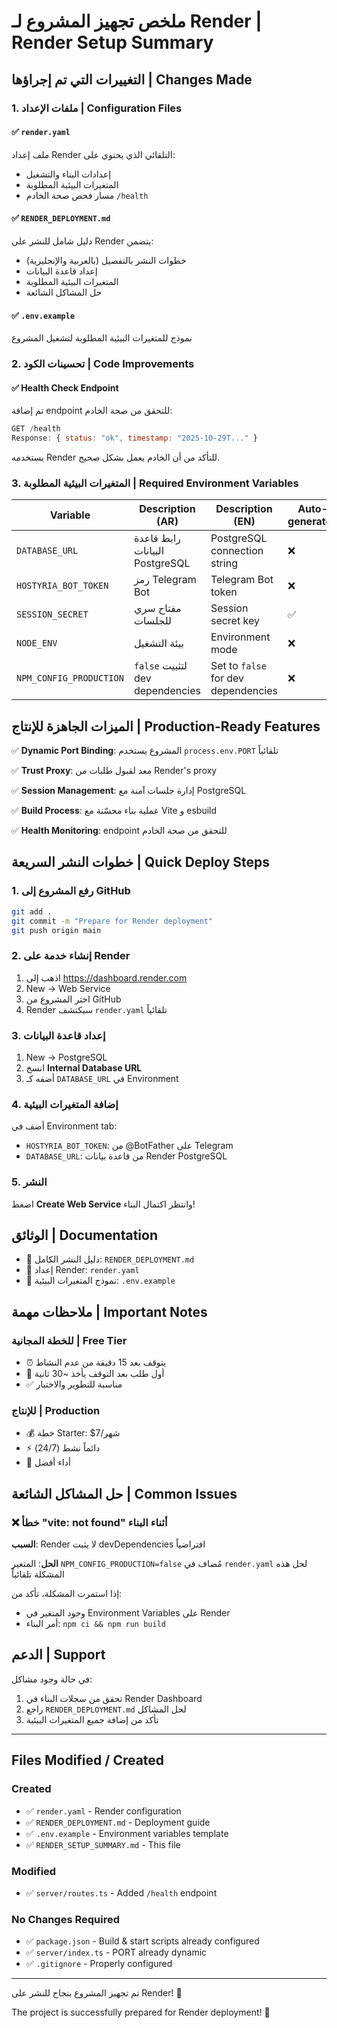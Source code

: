 # ملخص تجهيز المشروع لـ Render | Render Setup Summary

## التغييرات التي تم إجراؤها | Changes Made

### 1. ملفات الإعداد | Configuration Files

#### ✅ `render.yaml`
ملف إعداد Render التلقائي الذي يحتوي على:
- إعدادات البناء والتشغيل
- المتغيرات البيئية المطلوبة
- مسار فحص صحة الخادم `/health`

#### ✅ `RENDER_DEPLOYMENT.md`
دليل شامل للنشر على Render يتضمن:
- خطوات النشر بالتفصيل (بالعربية والإنجليزية)
- إعداد قاعدة البيانات
- المتغيرات البيئية المطلوبة
- حل المشاكل الشائعة

#### ✅ `.env.example`
نموذج للمتغيرات البيئية المطلوبة لتشغيل المشروع

### 2. تحسينات الكود | Code Improvements

#### ✅ Health Check Endpoint
تم إضافة endpoint للتحقق من صحة الخادم:
```javascript
GET /health
Response: { status: "ok", timestamp: "2025-10-29T..." }
```

يستخدمه Render للتأكد من أن الخادم يعمل بشكل صحيح.

### 3. المتغيرات البيئية المطلوبة | Required Environment Variables

| Variable | Description (AR) | Description (EN) | Auto-generated |
|----------|------------------|------------------|----------------|
| `DATABASE_URL` | رابط قاعدة البيانات PostgreSQL | PostgreSQL connection string | ❌ |
| `HOSTYRIA_BOT_TOKEN` | رمز Telegram Bot | Telegram Bot token | ❌ |
| `SESSION_SECRET` | مفتاح سري للجلسات | Session secret key | ✅ |
| `NODE_ENV` | بيئة التشغيل | Environment mode | ❌ |
| `NPM_CONFIG_PRODUCTION` | `false` لتثبيت dev dependencies | Set to `false` for dev dependencies | ❌ |

## الميزات الجاهزة للإنتاج | Production-Ready Features

✅ **Dynamic Port Binding**: المشروع يستخدم `process.env.PORT` تلقائياً

✅ **Trust Proxy**: معد لقبول طلبات من Render's proxy

✅ **Session Management**: إدارة جلسات آمنة مع PostgreSQL

✅ **Build Process**: عملية بناء محسّنة مع Vite و esbuild

✅ **Health Monitoring**: endpoint للتحقق من صحة الخادم

## خطوات النشر السريعة | Quick Deploy Steps

### 1. رفع المشروع إلى GitHub
```bash
git add .
git commit -m "Prepare for Render deployment"
git push origin main
```

### 2. إنشاء خدمة على Render
1. اذهب إلى https://dashboard.render.com
2. New → Web Service
3. اختر المشروع من GitHub
4. Render سيكتشف `render.yaml` تلقائياً

### 3. إعداد قاعدة البيانات
1. New → PostgreSQL
2. انسخ **Internal Database URL**
3. أضفه كـ `DATABASE_URL` في Environment

### 4. إضافة المتغيرات البيئية
أضف في Environment tab:
- `HOSTYRIA_BOT_TOKEN`: من @BotFather على Telegram
- `DATABASE_URL`: من قاعدة بيانات Render PostgreSQL

### 5. النشر
اضغط **Create Web Service** وانتظر اكتمال البناء!

## الوثائق | Documentation

- 📄 دليل النشر الكامل: `RENDER_DEPLOYMENT.md`
- 📄 إعداد Render: `render.yaml`
- 📄 نموذج المتغيرات البيئية: `.env.example`

## ملاحظات مهمة | Important Notes

### للخطة المجانية | Free Tier
- ⏰ يتوقف بعد 15 دقيقة من عدم النشاط
- 🔄 أول طلب بعد التوقف يأخذ ~30 ثانية
- ✅ مناسبة للتطوير والاختبار

### للإنتاج | Production
- 💰 خطة Starter: $7/شهر
- ⚡ دائماً نشط (24/7)
- 🚀 أداء أفضل

## حل المشاكل الشائعة | Common Issues

### ❌ خطأ "vite: not found" أثناء البناء
**السبب**: Render لا يثبت devDependencies افتراضياً

**الحل**: المتغير `NPM_CONFIG_PRODUCTION=false` مُضاف في `render.yaml` لحل هذه المشكلة تلقائياً

إذا استمرت المشكلة، تأكد من:
- وجود المتغير في Environment Variables على Render
- أمر البناء: `npm ci && npm run build`

## الدعم | Support

في حالة وجود مشاكل:
1. تحقق من سجلات البناء في Render Dashboard
2. راجع `RENDER_DEPLOYMENT.md` لحل المشاكل
3. تأكد من إضافة جميع المتغيرات البيئية

---

## Files Modified / Created

### Created
- ✅ `render.yaml` - Render configuration
- ✅ `RENDER_DEPLOYMENT.md` - Deployment guide
- ✅ `.env.example` - Environment variables template
- ✅ `RENDER_SETUP_SUMMARY.md` - This file

### Modified
- ✅ `server/routes.ts` - Added `/health` endpoint

### No Changes Required
- ✅ `package.json` - Build & start scripts already configured
- ✅ `server/index.ts` - PORT already dynamic
- ✅ `.gitignore` - Properly configured

---

تم تجهيز المشروع بنجاح للنشر على Render! 🎉

The project is successfully prepared for Render deployment! 🎉
